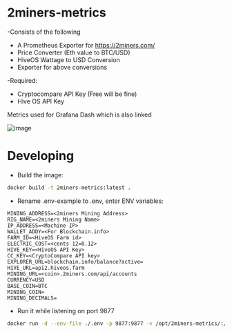 # 2miners-metrics


-Consists of the following
- A Prometheus Exporter for <https://2miners.com/>
- Price Converter (Eth value to BTC/USD)
- HiveOS Wattage to USD Conversion
- Exporter for above conversions

-Required:
- Cryptocompare API Key (Free will be fine)
- Hive OS API Key

Metrics used for Grafana Dash which is also linked 

![image](https://user-images.githubusercontent.com/31908995/148861960-10505a0b-0de8-44ad-92e2-dde09784ea4c.png)


# Developing

- Build the image:

```sh
docker build -t 2miners-metrics:latest .
```
- Rename .env-example to .env, enter ENV variables:

```
MINING_ADDRESS=<2miners Mining Address>
RIG_NAME=<2miners Mining Name>
IP_ADDRESS=<Machine IP>
WALLET_ADDY=<For Blockchain.info>
FARM_ID=<HiveOS Farm id>
ELECTRIC_COST=<cents 12=0.12>
HIVE_KEY=<HiveOS API Key>
CC_KEY=<CryptoCompare API key>
EXPLORER_URL=blockchain.info/balance?active=
HIVE_URL=api2.hiveos.farm
MINING_URL=<coin>.2miners.com/api/accounts
CURRENCY=USD
BASE_COIN=BTC
MINING_COIN=
MINING_DECIMALS=
```

- Run it while listening on port 9877

```sh
docker run -d --env-file ./.env -p 9877:9877 -v /opt/2miners-metrics/:/home --name 2miners-metrics --restart=always 2miners-metrics:latest
```
```

